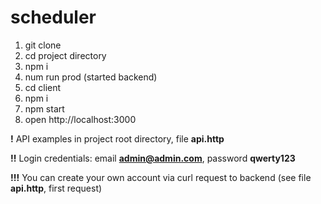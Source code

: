 # scheduler

1. git clone
2. cd project directory
3. npm i
4. num run prod (started backend)
5. cd client
6. npm i
7. npm start
8. open http://localhost:3000

**!** API examples in project root directory, file **api.http**

**!!** Login credentials: email **admin@admin.com**, password **qwerty123**

**!!!** You can create your own account via curl request to backend (see file **api.http**, first request)
